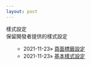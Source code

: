 ```yaml
---
layout: post
---
```


樣式設定 <br/>
保留開發者提供的樣式設定

<ol>
  <ul>
    <li class="post-list-item">
        <span class="home-date">
          2021-11-23»
        </span>
        <a href="/post-example-with-tags.html">頁面標籤設定</a>
    </li>
    <li class="post-list-item">
        <span class="home-date">
          2021-11-23»
        </span>
        <a href="/overview-post.html">基本樣式設定</a>
    </li>
  </ul>
</ol>